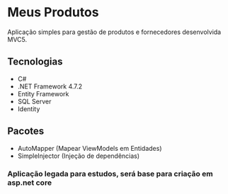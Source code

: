 # Meus Produtos

Aplicação simples para gestão de produtos e fornecedores desenvolvida MVC5.

## Tecnologias

* C#
* .NET Framework 4.7.2
* Entity Framework
* SQL Server
* Identity

## Pacotes

* AutoMapper (Mapear ViewModels em Entidades)
* SimpleInjector (Injeção de dependências)

### Aplicação legada para estudos, será base para criação em asp.net core
